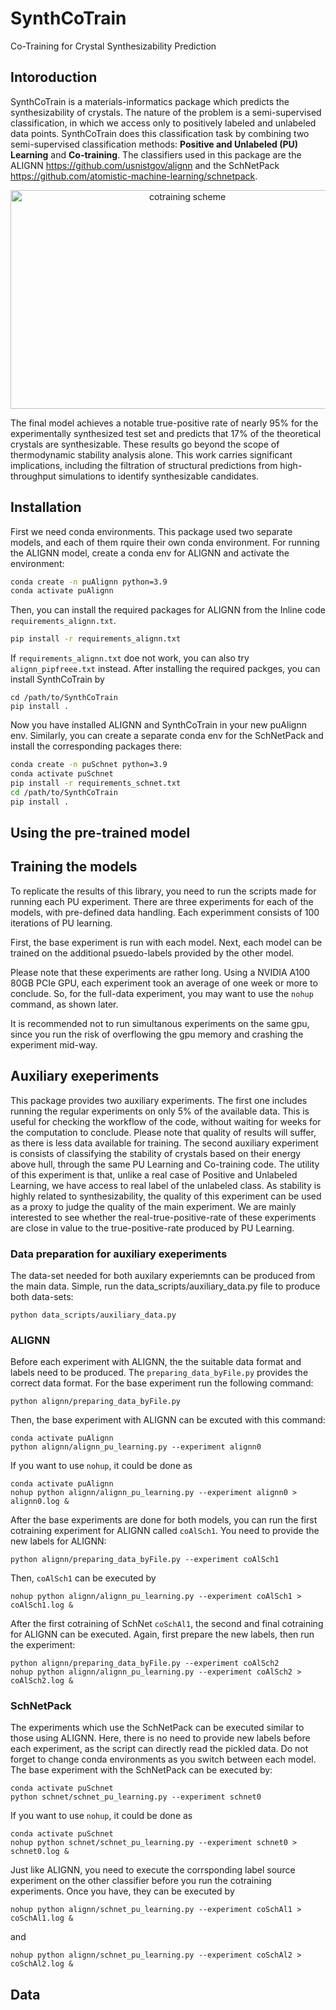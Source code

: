 # SynthCoTrain 
Co-Training for Crystal Synthesizability Prediction
## Intoroduction
SynthCoTrain is a materials-informatics package which predicts the synthesizability of crystals. The nature of the problem is a semi-supervised classification, in which we access only to positively labeled and unlabeled data points. SynthCoTrain does this classification task by combining two semi-supervised classification methods: **Positive and Unlabeled (PU) Learning** and **Co-training**. The classifiers used in this package are the ALIGNN https://github.com/usnistgov/alignn and the SchNetPack https://github.com/atomistic-machine-learning/schnetpack.

<!-- ![cotraining scheme](figures/cotraining_scheme.jpg) -->
<div style="text-align:center">
<img src="figures/cotraining_scheme_new.jpg" alt="cotraining scheme" width="550" height="350">
</div>

The final model achieves a notable true-positive rate of nearly 95% for the experimentally synthesized test set and predicts that 17% of the theoretical crystals are synthesizable. These results go beyond the scope of thermodynamic stability analysis alone. This work carries significant implications, including the filtration of structural predictions from high-throughput simulations to identify synthesizable candidates.

## Installation
First we need conda environments. This package used two separate models, and each of them rquire their own conda environment. For running the ALIGNN model, create a conda env for ALIGNN and activate the environment:
```bash
conda create -n puAlignn python=3.9
conda activate puAlignn
```
Then, you can install the required packages for ALIGNN from the Inline code `requirements_alignn.txt`.
```bash
pip install -r requirements_alignn.txt
```
If `requirements_alignn.txt` doe not work, you can also try `alignn_pipfreee.txt` instead.
After installing the required packges, you can install SynthCoTrain by
```
cd /path/to/SynthCoTrain
pip install .
```

Now you have installed ALIGNN and SynthCoTrain in your new puAlignn env. Similarly, you can create a separate conda env for the SchNetPack and install the corresponding packages there:
```bash
conda create -n puSchnet python=3.9
conda activate puSchnet
pip install -r requirements_schnet.txt
cd /path/to/SynthCoTrain
pip install .
```



## Using the pre-trained model
## Training the models
To replicate the results of this library, you need to run the scripts made for running each PU experiment. There are three experiments for each of the models, with pre-defined data handling. Each experimment consists of 100 iterations of PU learning.

First, the base experiment is run with each model. Next, each model can be trained on the additional psuedo-labels provided by the other model. 

Please note that these experiments are rather long. Using a NVIDIA A100 80GB PCIe GPU, each experiment took an average of one week or more to conclude. So, for the full-data experiment, you may want to use the `nohup` command, as shown later.

It is recommended not to run simultanous experiments on the same gpu, since you run the risk of overflowing the gpu memory and crashing the experiment mid-way.
## Auxiliary exeperiments
This package provides two auxiliary experiments. The first one includes running the regular experiments on only 5% of the available data. This is useful for checking the workflow of the code, without waiting for weeks for the computation to conclude. Please note that quality of results will suffer, as there is less data available for training.
The second auxiliary experiment is consists of classifying the stability of crystals based on their energy above hull, through the same PU Learning and Co-training code. The utility of this experiment is that, unlike a real case of Positive and Unlabeled Learning, we have access to real label of the unlabeled class. As stability is highly related to synthesizability, the quality of this experiment can be used as a proxy to judge the quality of the main experiment. We are mainly interested to see whether the real-true-positive-rate of these experiments are close in value to the true-positive-rate produced by PU Learning.
### Data preparation for auxiliary exeperiments
The data-set needed for both auxilary experiemnts can be produced from the main data. Simple, run the data_scripts/auxiliary_data.py file to produce both data-sets:
```
python data_scripts/auxiliary_data.py
```
### ALIGNN
Before each experiment with ALIGNN, the the suitable data format and labels need to be produced. The `preparing_data_byFile.py` provides the correct data format. For the base experiment run the following command:
```
python alignn/preparing_data_byFile.py
```
Then, the base experiment with ALIGNN can be excuted with this command:
```
conda activate puAlignn
python alignn/alignn_pu_learning.py --experiment alignn0
```
If you want to use `nohup`, it could be done as
```
conda activate puAlignn
nohup python alignn/alignn_pu_learning.py --experiment alignn0 > alignn0.log &
```
After the base experiments are done for both models, you can run the first cotraining experiment for ALIGNN called `coAlSch1`. You need to provide the new labels for ALIGNN:
```
python alignn/preparing_data_byFile.py --experiment coAlSch1
```
Then, `coAlSch1` can be executed by
```
nohup python alignn/alignn_pu_learning.py --experiment coAlSch1 > coAlSch1.log &
```
After the first cotraining of SchNet `coSchAl1`, the second and final cotraining for ALIGNN can be executed. Again, first prepare the new labels, then run the experiment:
```
python alignn/preparing_data_byFile.py --experiment coAlSch2
nohup python alignn/alignn_pu_learning.py --experiment coAlSch2 > coAlSch2.log &
```
### SchNetPack
The experiments which use the SchNetPack can be executed similar to those using ALIGNN. Here, there is no need to provide new labels before each experiment, as the script can directly read the pickled data. Do not forget to change conda environments as you switch between each model.
The base experiment with the SchNetPack can be executed by:
```
conda activate puSchnet
python schnet/schnet_pu_learning.py --experiment schnet0
```
If you want to use `nohup`, it could be done as
```
conda activate puSchnet
nohup python schnet/schnet_pu_learning.py --experiment schnet0 > schnet0.log &
```
Just like ALIGNN, you need to execute the corrsponding label source experiment on the other classifier before you run the cotraining experiments. Once you have, they can be executed by

```
nohup python alignn/schnet_pu_learning.py --experiment coSchAl1 > coSchAl1.log &
```
and
```
nohup python alignn/schnet_pu_learning.py --experiment coSchAl2 > coSchAl2.log &
```

## Data


